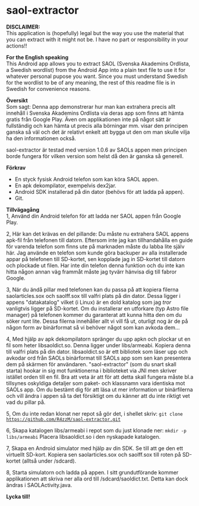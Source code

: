 saol-extractor
==============

<b>DISCLAIMER:</b><br/>
This application is (hopefully) legal but the way you use the material that you can extract with it might not be. I have no part or responsibility in your actions!! 

<b>For the English speaking</b><br/>
This Android app allows you to extract SAOL (Svenska Akademins Ordlista, a Swedish wordlist) from the Android App into a plain text file to use it for whatever personal pupose you want. Since you must understand Swedish for the wordlist to be of any meaning, the rest of this readme file is in Swedish for convenience reasons.

<b>Översikt</b><br/>
Som sagt: Denna app demonstrerar hur man kan extrahera precis allt innehåll i Svenska Akademins Ordlista via deras app som finns att hämta gratis från Google Play. 
Även om applikationen inte på något sätt är fullständig och kan hämta ut precis alla börningar mm. visar den principen ganska så väl och det är relativt enkelt att bygga ut den om man skulle vilja ha den informationen också. 

saol-extractor är testad med version 1.0.6 av SAOLs appen men principen borde fungera för vilken version som helst då den är ganska så generell.

<b>Förkrav</b><br/>
- En styck fysisk Android telefon som kan köra SAOL appen. 
- En apk dekompilator, exempelvis dex2jar.  
- Android SDK installerad på din dator (behövs för att ladda på appen).
- Git.

<b>Tillvägagång</b><br/>
1, Använd din Android telefon för att ladda ner SAOL appen från Google Play. 

2, Här kan det krävas en del pillande: Du måste nu extrahera SAOL appens apk-fil från telefonen till datorn. 
Eftersom inte jag kan tillhandahålla en guide för varenda telefon som finns ute på marknaden måste du labba lite själv här. Jag använde en telefon som kunde göra backuper av alla installerade appar på telefonen till SD-kortet, sen kopplade jag in SD-kortet till datorn och plockade ut filen. Har inte din telefon denna funktion och du inte kan hitta någon annan väg frammåt måste jag tyvärr hänvisa dig till fabror Google.

3, När du ändå pillar med telefonen kan du passa på att kopiera filerna saolarticles.sox och saolff.sox till valfri plats på din dator. Dessa ligger i appens "datakatalog" vilket (i Linux) är en dold katalog som jag *tror* vanligtvis ligger på SD-kortet. Om du installerar en utforkare (typ Astro file manager) på telefonen kommer du garanterat att kunna hitta den om du söker runt lite. Dessa filerna innehåller allt vi vill få ut, oturligt nog är de på någon form av binärformat så vi behöver något som kan avkoda dem...

4, Med hjälp av apk dekompilatorn spränger du upp apkn och plockar ut en fil som heter libsaoldict.so. Denna ligger under libs/armeabi. Kopiera denna till valfri plats på din dator. 
libsaoldict.so är ett bibliotek som läser upp och avkodar ord från SAOLs binärformat till SAOLs app som sen kan presentera dem på skärmen för användaren.
"saol-extractor" (som du snart skall starta) hookar in sig mot funktionerna i biblioteket via JNI men skriver istället orden till en fil. 
Bra att veta är att för att detta skall fungera måste bl.a tillsynes oskyldiga detaljer som paket- och klassnamn vara identiska mot SAOLs app. 
Om du bestämt dig för att läsa ut mer information ur binärfilerna och vill ändra i appen så ta det försiktigt om du känner att du inte riktigt vet vad du pillar på.  

5, Om du inte redan klonat ner repot så gör det, i shellet skriv:
<code>git clone https://github.com/R4zzM/saol-extractor.git</code>

6, Skapa katalogen libs/armeabi i repot som du just klonade ner:
<code>mkdir -p libs/armeabi</code>
Placera libsaoldict.so i den nyskapade katalogen.

7, Skapa en Android simulator med hjälp av din SDK. Se till att ge den ett virtuellt SD-kort. Kopiera sen saolarticles.sox och saolff.sox till roten på SD-kortet (alltså under /sdcard).

8, Starta simulatorn och ladda på appen. I sitt grundutförande kommer applikationen att skriva ner alla ord till /sdcard/saoldict.txt. Detta kan dock ändras i SAOLActivity.java.  

<b>Lycka till!</b>